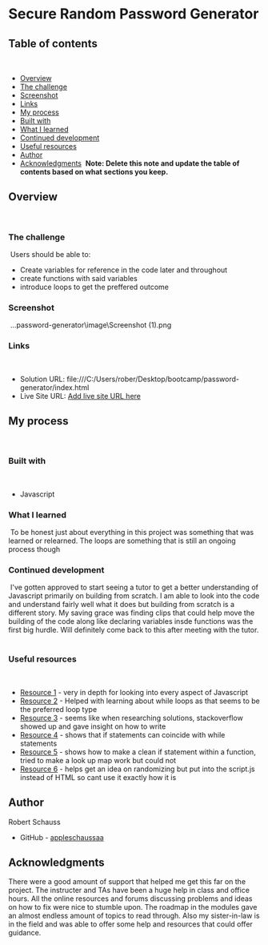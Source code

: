 # Secure Random Password Generator
## Table of contents
​
- [Overview](#overview)
 - [The challenge](#the-challenge)
 - [Screenshot](#screenshot)
 - [Links](#links)
- [My process](#my-process)
 - [Built with](#built-with)
 - [What I learned](#what-i-learned)
 - [Continued development](#continued-development)
 - [Useful resources](#useful-resources)
- [Author](#author)
- [Acknowledgments](#acknowledgments)
​
**Note: Delete this note and update the table of contents based on what sections you keep.**
​
## Overview
​
### The challenge
​
Users should be able to:
​
- Create variables for reference in the code later and throughout
- create functions with said variables
- introduce loops to get the preffered outcome
​
### Screenshot
​
...password-generator\image\Screenshot (1).png
​
### Links
​
- Solution URL: file:///C:/Users/rober/Desktop/bootcamp/password-generator/index.html
- Live Site URL: [Add live site URL here](https://your-live-site-url.com)
​
## My process
​
### Built with
​
- Javascript
​
### What I learned
​
To be honest just about everything in this project was something that was learned or relearned. The loops are something that is still an ongoing process though
​
### Continued development
​
I've gotten approved to start seeing a tutor to get a better understanding of Javascript primarily on building from scratch. I am able to look into the code and understand fairly well what it does but building from scratch is a different story. My saving grace was finding clips that could help move the building of the code along like declaring variables insde functions was the first big hurdle. Will definitely come back to this after meeting with the tutor.
​

### Useful resources
​
- [Resource 1](https://developer.mozilla.org/en-US/docs/Web/JavaScript) - very in depth for looking into every aspect of Javascript
- [Resource 2](https://developer.mozilla.org/en-US/docs/Web/JavaScript/Reference/Statements/while) - Helped with learning about while loops as that seems to be the preferred loop type
- [Resource 3](https://stackoverflow.com/) - seems like when researching solutions, stackoverflow showed up and gave insight on how to write 
- [Resource 4](https://www.w3schools.com/jsref/jsref_while.asp) - shows that if statements can coincide with while statements
- [Resource 5](https://betterprogramming.pub/stop-putting-so-many-if-statements-in-your-javascript-3b65aaa4b86b) - shows how to make a clean if statement within a function, tried to make a look up map work but could not
- [Resource 6](https://www.geeksforgeeks.org/random-string-generator-using-javascript/) - helps get an idea on randomizing but put into the script.js instead of HTML so cant use it exactly how it is
​
## Author

Robert Schauss
- GitHub - [appleschaussaa](https://github.com/appleschaussaa/)
​
## Acknowledgments

There were a good amount of support that helped me get this far on the project. The instructer and TAs have been a huge help in class and office hours. All the online resources and forums discussing problems and ideas on how to fix were nice to stumble upon. The roadmap in the modules gave an almost endless amount of topics to read through. Also my sister-in-law is in the field and was able to offer some help and resources that could offer guidance.
